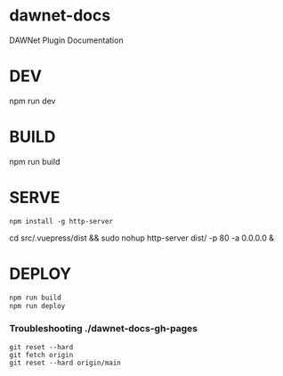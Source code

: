 # dawnet-docs
DAWNet Plugin Documentation

# DEV
npm run dev

# BUILD
npm run build

# SERVE

`npm install -g http-server`

cd src/.vuepress/dist && sudo nohup http-server dist/ -p 80 -a 0.0.0.0 &


# DEPLOY

```bash
npm run build
npm run deploy
```

### Troubleshooting ./dawnet-docs-gh-pages
```
git reset --hard
git fetch origin
git reset --hard origin/main
```